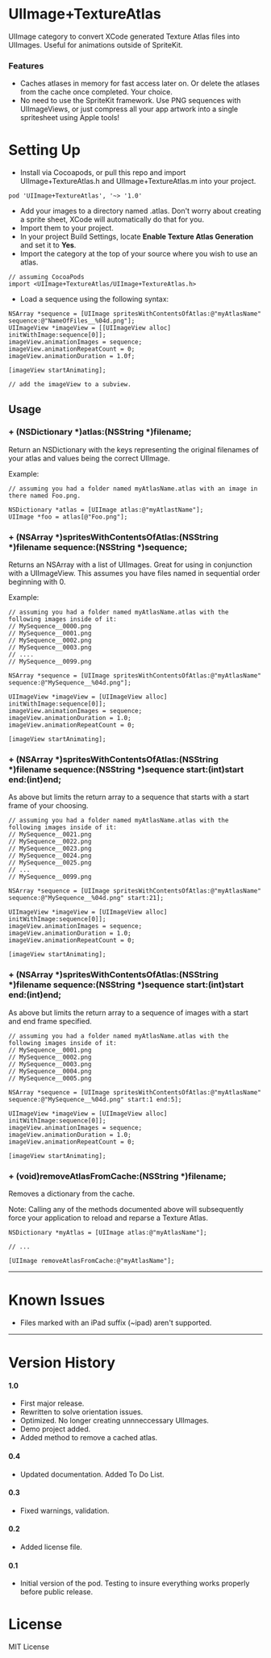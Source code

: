 UIImage+TextureAtlas
=================
UIImage category to convert XCode generated Texture Atlas files into UIImages. Useful for animations outside of SpriteKit.

### Features
- Caches atlases in memory for fast access later on. Or delete the atlases from the cache once completed. Your choice.
- No need to use the SpriteKit framework. Use PNG sequences with UIImageViews, or just compress all your app artwork into a single spritesheet using Apple tools!

Setting Up
=================
- Install via Cocoapods, or pull this repo and import UIImage+TextureAtlas.h and UIImage+TextureAtlas.m into your project.

```
pod 'UIImage+TextureAtlas', '~> '1.0'
```

- Add your images to a directory named .atlas. Don't worry about creating a sprite sheet, XCode will automatically do that for you.
- Import them to your project.
- In your project Build Settings, locate **Enable Texture Atlas Generation** and set it to **Yes**.
- Import the category at the top of your source where you wish to use an atlas.

```obj-c
// assuming CocoaPods
import <UIImage+TextureAtlas/UIImage+TextureAtlas.h>
````

- Load a sequence using the following syntax:

```obj-c
NSArray *sequence = [UIImage spritesWithContentsOfAtlas:@"myAtlasName" sequence:@"NameOfFiles__%04d.png"];
UIImageView *imageView = [[UIImageView alloc] initWithImage:sequence[0]];
imageView.animationImages = sequence;
imageView.animationRepeatCount = 0;
imageView.animationDuration = 1.0f;

[imageView startAnimating];

// add the imageView to a subview.
```

Usage
-------

### + (NSDictionary *)atlas:(NSString *)filename;

Return an NSDictionary with the keys representing the original filenames of your atlas and values being the correct UIImage.

Example: 

```obj-c
// assuming you had a folder named myAtlasName.atlas with an image in there named Foo.png.

NSDictionary *atlas = [UIImage atlas:@"myAtlastName"];
UIImage *foo = atlas[@"Foo.png"];
```

### + (NSArray *)spritesWithContentsOfAtlas:(NSString *)filename sequence:(NSString *)sequence;

Returns an NSArray with a list of UIImages. Great for using in conjunction with a UIImageView. This assumes you have files named in sequential order beginning with 0.

Example:

```obj-c
// assuming you had a folder named myAtlasName.atlas with the following images inside of it:
// MySequence__0000.png
// MySequence__0001.png
// MySequence__0002.png
// MySequence__0003.png
// ....
// MySequence__0099.png

NSArray *sequence = [UIImage spritesWithContentsOfAtlas:@"myAtlasName" sequence:@"MySequence__%04d.png"];

UIImageView *imageView = [UIImageView alloc] initWithImage:sequence[0]];
imageView.animationImages = sequence;
imageView.animationDuration = 1.0;
imageView.animationRepeatCount = 0;

[imageView startAnimating];
```

### + (NSArray *)spritesWithContentsOfAtlas:(NSString *)filename sequence:(NSString *)sequence start:(int)start end:(int)end;

As above but limits the return array to a sequence that starts with a start frame of your choosing.

```obj-c
// assuming you had a folder named myAtlasName.atlas with the following images inside of it:
// MySequence__0021.png
// MySequence__0022.png
// MySequence__0023.png
// MySequence__0024.png
// MySequence__0025.png
// ...
// MySequence__0099.png

NSArray *sequence = [UIImage spritesWithContentsOfAtlas:@"myAtlasName" sequence:@"MySequence__%04d.png" start:21];

UIImageView *imageView = [UIImageView alloc] initWithImage:sequence[0]];
imageView.animationImages = sequence; 
imageView.animationDuration = 1.0;
imageView.animationRepeatCount = 0;

[imageView startAnimating];
```


### + (NSArray *)spritesWithContentsOfAtlas:(NSString *)filename sequence:(NSString *)sequence start:(int)start end:(int)end;

As above but limits the return array to a sequence of images with a start and end frame specified.

```obj-c
// assuming you had a folder named myAtlasName.atlas with the following images inside of it:
// MySequence__0001.png
// MySequence__0002.png
// MySequence__0003.png
// MySequence__0004.png
// MySequence__0005.png

NSArray *sequence = [UIImage spritesWithContentsOfAtlas:@"myAtlasName" sequence:@"MySequence__%04d.png" start:1 end:5];

UIImageView *imageView = [UIImageView alloc] initWithImage:sequence[0]];
imageView.animationImages = sequence; 
imageView.animationDuration = 1.0;
imageView.animationRepeatCount = 0;

[imageView startAnimating];
```

### + (void)removeAtlasFromCache:(NSString *)filename;

Removes a dictionary from the cache.

Note: Calling any of the methods documented above will subsequently force your application to reload and reparse a Texture Atlas.

```obj-c
NSDictionary *myAtlas = [UIImage atlas:@"myAtlasName"];

// ...

[UIImage removeAtlasFromCache:@"myAtlasName"];
```


-----

Known Issues
=================
- Files marked with an iPad suffix (~ipad) aren't supported.

-----

Version History
=================
#### 1.0
- First major release.
- Rewritten to solve orientation issues.
- Optimized. No longer creating unnneccessary UIImages.
- Demo project added.
- Added method to remove a cached atlas.

#### 0.4
- Updated documentation. Added To Do List.

#### 0.3
- Fixed warnings, validation.

#### 0.2
- Added license file.

#### 0.1
- Initial version of the pod. Testing to insure everything works properly before public release.

License
=================
MIT License